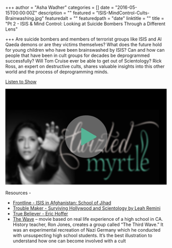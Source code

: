 +++
author = "Asha Wadher"
categories = []
date = "2016-05-15T00:00:00Z"
description = ""
featured = "ISIS-MindControl-Cults-Brainwashing.jpg"
featuredalt = ""
featuredpath = "date"
linktitle = ""
title = "Pt 2 - ISIS & Mind Control: Looking at Suicide Bombers Through a Different Lens"

+++
Are suicide bombers and members of terrorist groups like ISIS and Al Qaeda demons or are they victims themselves? What does the future hold for young children who have been brainswashed by ISIS? Can and how can people that have been in cult groups for decades be deprogrammed successfully? Will Tom Cruise ever be able to get out of Scientology? Rick Ross, an expert on destructive cults, shares valuable insights into this other world and the process of deprogramming minds.

 <a href="http://artist.twiztedmyrtle.com/static/assets/podcast/Ep19_Part2_RickRoss_Cults_Brainwashing.mp3" target="_blank">Listen to Show</a>

<a href="http://artist.twiztedmyrtle.com/static/assets/podcast/Ep19_Part2_RickRoss_Cults_Brainwashing.mp3" target="_blank"><img src="/img/twiztedmyrtle/blog/radio-thumb.png" alt=""></a>



<p style="margin-bottom: 0em;">Resources -</p>

 - <a href="http://www.pbs.org/wgbh/frontline/article/isis-in-afghanistan-school-of-jihad/" target="_blank">Frontline - ISIS in Afghanistan: School of Jihad</a>
 - <a href="https://www.amazon.com/Troublemaker-Surviving-Scientology-Leah-Remini-ebook/dp/B015BCX0JY" target="_blank">Trouble Maker - Surviving Hollywood and Scientology by  Leah Remini</a>
 - <a href="http://www.amazon.com/True-Believer-Thoughts-Movements-Perennial/dp/0060505915" target="_blank">True Believer - Eric Hoffer</a>
 - <a href="https://www.youtube.com/watch?v=ICng-KRxXJ8" target="_blank">The Wave</a> – movie based on real life experience of a high school in CA. History teacher, Ron Jones, creates a group called “The Third Wave.” It was an experimental recreation of Nazi Germany which he conducted with unsuspecting high school students. It’s the best illustration to understand how one can become involved with a cult



